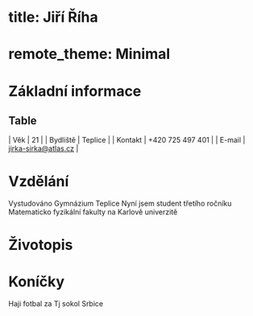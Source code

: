 
# title: Jiří Říha
# remote_theme: Minimal
# Základní informace
## Table

| Věk      | 21                   |
| Bydliště | Teplice              |
| Kontakt  | +420 725 497 401     |
| E-mail   | jirka-sirka@atlas.cz |

# Vzdělání
Vystudováno Gymnázium Teplice
Nyní jsem student třetího ročníku Matematicko fyzikální fakulty na Karlově univerzitě

# Životopis


# Koníčky
Haji fotbal za Tj sokol Srbice
